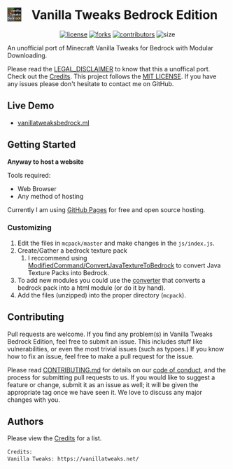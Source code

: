 <div align="center" style="display: block; margin-left: auto; margin-right: auto;">  
  
  <img align="left" src="img/logo-2048.png" alt="logo" height="32" width="32">
  <h1>Vanilla Tweaks Bedrock Edition</h1>

  [![license](https://img.shields.io/github/license/pisaucer/VanillaTweaksBedrock?color=blue)](LICENSE)
  [![forks](https://img.shields.io/github/forks/pisaucer/VanillaTweaksBedrock.svg)](https://github.com/pisaucer/VanillaTweaksBedrock/network/members)
  [![contributors](https://img.shields.io/github/contributors/pisaucer/VanillaTweaksBedrock?color=green)](https://github.com/pisaucer/VanillaTweaksBedrock/graphs/contributors)
  ![size](https://img.shields.io/github/repo-size/pisaucer/VanillaTweaksBedrock?color=green)

</div>

An unofficial port of Minecraft Vanilla Tweaks for Bedrock with Modular Downloading.

Please read the [LEGAL_DISCLAIMER](LEGAL_DISCLAIME.md) to know that this a unoffical port. Check out the [Credits](credits.md). This project follows the [MIT LICENSE](LICENSE). If you have any issues please don't hesitate to contact me on GitHub.

## Live Demo
* [vanillatweaksbedrock.ml](https://vanillatweaksbedrock.ml/)

## Getting Started

**Anyway to host a website**

Tools required:
- Web Browser
- Any method of hosting

Currently I am using [GitHub Pages](https://pages.github.com/) for free and open source hosting.

### Customizing

1. Edit the files in `mcpack/master` and make changes in the `js/index.js`.
2. Create/Gather a bedrock texture pack
   1. I reccommend using [ModifiedCommand/ConvertJavaTextureToBedrock](https://modifiedcommand.github.io/ConvertJavaTextureToBedrock/) to convert Java Texture Packs into Bedrock.
3. To add new modules you could use the [converter](https://vanillatweaksbedrock.ml/convert/) that converts a bedrock pack into a html module (or do it by hand).
4. Add the files (unzipped) into the proper directory (`mcpack`).
   

## Contributing

Pull requests are welcome. If you find any problem(s) in Vanilla Tweaks Bedrock Edition, feel free to submit an issue. This includes stuff like vulnerabilities, or even the most trivial issues (such as typoes.) If you know how to fix an issue, feel free to make a pull request for the issue.

Please read [CONTRIBUTING.md](CONTRIBUTING.md) for details on our [code of conduct](CODE_OF_CONDUCT.md), and the process for submitting pull requests to us. If you would like to suggest a feature or change, submit it as an issue as well; it will be given the appropriate tag once we have seen it. We love to discuss any major changes with you.

## Authors

Please view the [Credits](credits.md) for a list.

```
Credits:
Vanilla Tweaks: https://vanillatweaks.net/
```
